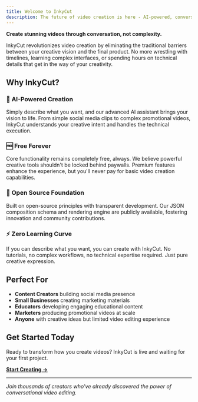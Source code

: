 ```yaml
---
title: Welcome to InkyCut
description: The future of video creation is here - AI-powered, conversation-driven, and completely free
---
```


**Create stunning videos through conversation, not complexity.**

InkyCut revolutionizes video creation by eliminating the traditional barriers between your creative vision and the final product. No more wrestling with timelines, learning complex interfaces, or spending hours on technical details that get in the way of your creativity.

## Why InkyCut?

### 🤖 **AI-Powered Creation**
Simply describe what you want, and our advanced AI assistant brings your vision to life. From simple social media clips to complex promotional videos, InkyCut understands your creative intent and handles the technical execution.

### 🆓 **Free Forever**
Core functionality remains completely free, always. We believe powerful creative tools shouldn't be locked behind paywalls. Premium features enhance the experience, but you'll never pay for basic video creation capabilities.

### 🌟 **Open Source Foundation**
Built on open-source principles with transparent development. Our JSON composition schema and rendering engine are publicly available, fostering innovation and community contributions.

### ⚡ **Zero Learning Curve**
If you can describe what you want, you can create with InkyCut. No tutorials, no complex workflows, no technical expertise required. Just pure creative expression.

## Perfect For

- **Content Creators** building social media presence
- **Small Businesses** creating marketing materials
- **Educators** developing engaging educational content
- **Marketers** producing promotional videos at scale
- **Anyone** with creative ideas but limited video editing experience

## Get Started Today

Ready to transform how you create videos? InkyCut is live and waiting for your first project.

[**Start Creating →**](https://inkycut.com)

---

*Join thousands of creators who've already discovered the power of conversational video editing.*
